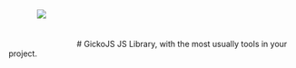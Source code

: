<img src="https://raw.githubusercontent.com/alexsan134/GickoJS/master/img/bns.png" style="margin:50px">
# GickoJS
JS Library, with the most usually tools in your project.
